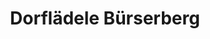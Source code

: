 ---
title: "Dorflädele Bürserberg"
url: /buerserberg/dorflaedele-buerserberg/
shop: Lebensmittel
---